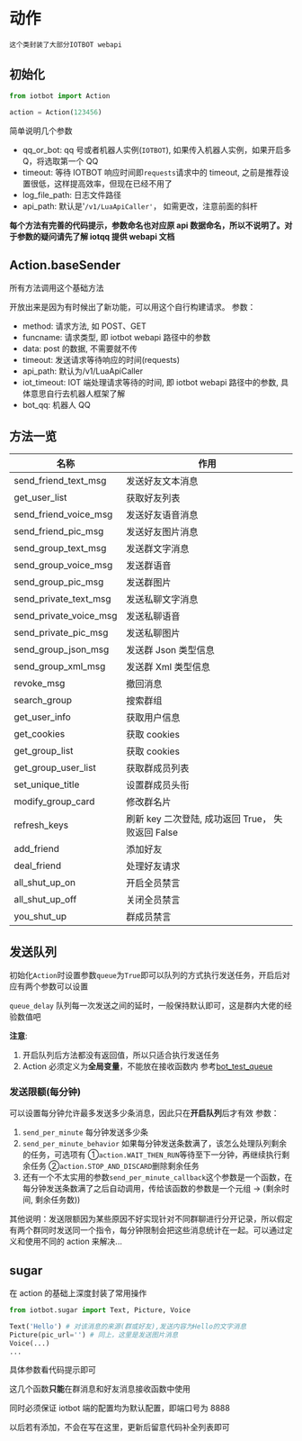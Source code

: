 # 动作

```
这个类封装了大部分IOTBOT webapi
```

## 初始化

```python
from iotbot import Action

action = Action(123456)
```

简单说明几个参数

- qq_or_bot: qq 号或者机器人实例(`IOTBOT`), 如果传入机器人实例，如果开启多 Q，将选取第一个 QQ
- timeout: 等待 IOTBOT 响应时间即`requests`请求中的 timeout, 之前是推荐设置很低，这样提高效率，但现在已经不用了
- log_file_path: 日志文件路径
- api_path: 默认是'`/v1/LuaApiCaller'`， 如需更改，注意前面的斜杆

**每个方法有完善的代码提示，参数命名也对应原 api 数据命名，所以不说明了。对于参数的疑问请先了解 iotqq 提供 webapi 文档**

## Action.baseSender

所有方法调用这个基础方法

开放出来是因为有时候出了新功能，可以用这个自行构建请求。
参数：

- method: 请求方法, 如 POST、GET
- funcname: 请求类型, 即 iotbot webapi 路径中的参数
- data: post 的数据, 不需要就不传
- timeout: 发送请求等待响应的时间(requests)
- api_path: 默认为/v1/LuaApiCaller
- iot_timeout: IOT 端处理请求等待的时间, 即 iotbot webapi 路径中的参数, 具体意思自行去机器人框架了解
- bot_qq: 机器人 QQ

## 方法一览

| 名称                   | 作用                                              |
| ---------------------- | ------------------------------------------------- |
| send_friend_text_msg   | 发送好友文本消息                                  |
| get_user_list          | 获取好友列表                                      |
| send_friend_voice_msg  | 发送好友语音消息                                  |
| send_friend_pic_msg    | 发送好友图片消息                                  |
| send_group_text_msg    | 发送群文字消息                                    |
| send_group_voice_msg   | 发送群语音                                        |
| send_group_pic_msg     | 发送群图片                                        |
| send_private_text_msg  | 发送私聊文字消息                                  |
| send_private_voice_msg | 发送私聊语音                                      |
| send_private_pic_msg   | 发送私聊图片                                      |
| send_group_json_msg    | 发送群 Json 类型信息                              |
| send_group_xml_msg     | 发送群 Xml 类型信息                               |
| revoke_msg             | 撤回消息                                          |
| search_group           | 搜索群组                                          |
| get_user_info          | 获取用户信息                                      |
| get_cookies            | 获取 cookies                                      |
| get_group_list         | 获取 cookies                                      |
| get_group_user_list    | 获取群成员列表                                    |
| set_unique_title       | 设置群成员头衔                                    |
| modify_group_card      | 修改群名片                                        |
| refresh_keys           | 刷新 key 二次登陆, 成功返回 True， 失败返回 False |
| add_friend             | 添加好友                                          |
| deal_friend            | 处理好友请求                                      |
| all_shut_up_on         | 开启全员禁言                                      |
| all_shut_up_off        | 关闭全员禁言                                      |
| you_shut_up            | 群成员禁言                                        |

## 发送队列

初始化`Action`时设置参数`queue`为`True`即可以队列的方式执行发送任务，开启后对应有两个参数可以设置

`queue_delay` 队列每一次发送之间的延时，一般保持默认即可，这是群内大佬的经验数值吧

**注意**:

1. 开启队列后方法都没有返回值，所以只适合执行发送任务
2. Action 必须定义为**全局变量**，不能放在接收函数内
   参考[bot_test_queue](https://github.com/XiyaoWong/python-iotbot/blob/master/sample/plugins/bot_test_queue.py)

### 发送限额(每分钟)

可以设置每分钟允许最多发送多少条消息，因此只在**开启队列**后才有效
参数：

1. `send_per_minute` 每分钟发送多少条
2. `send_per_minute_behavior` 如果每分钟发送条数满了，该怎么处理队列剩余的任务，可选项有 ①`action.WAIT_THEN_RUN`等待至下一分钟，再继续执行剩余任务 ②`action.STOP_AND_DISCARD`删除剩余任务
3. 还有一个不太实用的参数`send_per_minute_callback`这个参数是一个函数，在每分钟发送条数满了之后自动调用，传给该函数的参数是一个元组 -> (剩余时间, 剩余任务数))

其他说明：发送限额因为某些原因不好实现针对不同群聊进行分开记录，所以假定有两个群同时发送同一个指令，每分钟限制会把这些消息统计在一起。可以通过定义和使用不同的 action 来解决...

## sugar

在 action 的基础上深度封装了常用操作

```python
from iotbot.sugar import Text, Picture, Voice

Text('Hello') # 对该消息的来源(群或好友),发送内容为Hello的文字消息
Picture(pic_url='') # 同上，这里是发送图片消息
Voice(...)
...
```

具体参数看代码提示即可

这几个函数**只能**在群消息和好友消息接收函数中使用

同时必须保证 iotbot 端的配置均为默认配置，即端口号为 8888

以后若有添加，不会在写在这里，更新后留意代码补全列表即可
